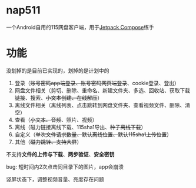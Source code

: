 #  nap511

一个Android自用的115网盘客户端，用于[Jetpack Compose](https://developer.android.com/jetpack/compose)练手

# 功能

没划掉的是目前已实现的，划掉的是计划中的

1. 登录（~~账号密码app端登录、账号密码网页端登录~~、cookie登录、登出）
2. 网盘文件相关（剪切、删除、重命名、新建文件夹、多选、回收站、获取下载链接、搜索、~~小文本创建、在线解压~~）
3. 离线文件相关（离线列表、点击跳转到网盘文件夹、查看视频文件、删除、清空）
4. 查看（~~小文本、音频~~、照片、视频）
5. 离线（磁力链接离线下载、115sha1导出、~~种子离线下载~~）
6. 自定义（~~单次文件请求数量、默认离线位置、默认115sha1上传位置~~）
7. 其他（~~磁力跳转、支持大屏~~）

不支持**文件的上传与下载**、**两步验证**、**安全密钥**


bug:
短时间内2次点击同目录下的图片，app会崩溃

竖屏状态下，调整视频音量、亮度存在问题